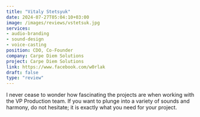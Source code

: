 ```yaml
---
title: "Vitaly Stetsyuk"
date: 2024-07-27T05:04:10+03:00
image: /images/reviews/vstetsuk.jpg
services:
- audio-branding
- sound-design
- voice-casting
position: CDO, Co-Founder
company: Carpe Diem Solutions
project: Carpe Diem Solutions
link: https://www.facebook.com/w0rlak
draft: false
type: "review"
---
```


I never cease to wonder how fascinating the projects are when working with the VP Production team. If you want to plunge into a variety of sounds and harmony, do not hesitate; it is exactly what you need for your project.